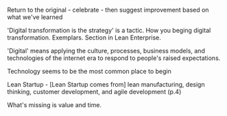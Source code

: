 Return to the original - celebrate - then suggest improvement based on what we've learned

'Digital transformation is the strategy' is a tactic. How you beging digital transformation. Exemplars. Section in Lean Enterprise.

'Digital' means applying the culture, processes, business models, and technologies of the internet era to respond to people's raised expectations.

Technology seems to be the most common place to begin

Lean Startup - [Lean Startup comes from] lean manufacturing, design thinking, customer development, and agile development (p.4)

What's missing is value and time.
